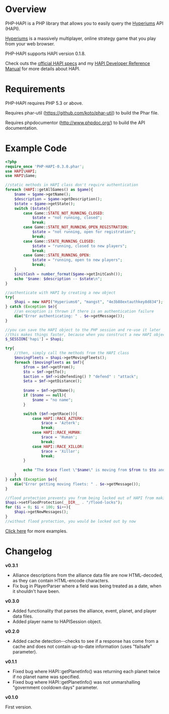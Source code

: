 # Overview

PHP-HAPI is a PHP library that allows you to easily query the [Hyperiums](http://www.hyperiums.com) API (HAPI).

[Hyperiums](http://www.hyperiums.com) is a massively multiplayer, online strategy game that you play from your web browser.

PHP-HAPI supports HAPI version 0.1.8.

Check outs the [official HAPI specs](http://www.hyperiums.com/HAPI_specs.html) and my [HAPI Developer Reference Manual](https://github.com/downloads/mangstadt/PHP-HAPI/hapi-reference-manual.pdf) for more details about HAPI.

# Requirements

PHP-HAPI requires PHP 5.3 or above.

Requires phar-util (https://github.com/koto/phar-util) to build the Phar file.

Requires phpdocumentor (http://www.phpdoc.org/) to build the API documentation.

# Example Code

```php
<?php
require_once 'PHP-HAPI-0.3.0.phar';
use HAPI\HAPI;
use HAPI\Game;

//static methods in HAPI class don't require authentication
foreach (HAPI::getAllGames() as $game){
	$name = $game->getName();
	$description = $game->getDescription();
	$state = $game->getState();
	switch ($state){
		case Game::STATE_NOT_RUNNING_CLOSED:
			$state = "not running, closed";
			break;
		case Game::STATE_NOT_RUNNING_OPEN_REGISTRATION:
			$state = "not running, open for registration";
			break;
		case Game::STATE_RUNNING_CLOSED:
			$state = "running, closed to new players";
			break;
		case Game::STATE_RUNNING_OPEN:
			$state = "running, open to new players";
			break;
	}
	$initCash = number_format($game->getInitCash());
	echo "$name: $description -- $state\n";
}

//authenticate with HAPI by creating a new object
try{
	$hapi = new HAPI("Hyperiums6", "mangst", "4e3b88extauthkey8d834");
} catch (Exception $e){
	//an exception is thrown if there is an authentication failure
	die("Error authenticating: " . $e->getMessage());
}

//you can save the HAPI object to the PHP session and re-use it later
//this makes things faster, because when you construct a new HAPI object, it sends an auth request, which you don't have to do if you've already authenticated
$_SESSION['hapi'] = $hapi;

try{
	//then, simply call the methods from the HAPI class
	$movingFleets = $hapi->getMovingFleets();
	foreach ($movingFleets as $mf){
		$from = $mf->getFrom();
		$to = $mf->getTo();
		$action = $mf->isDefending() ? "defend" : "attack";
		$eta = $mf->getDistance();
		
		$name = $mf->getName();
		if ($name == null){
			$name = "no name";
		}

		switch ($mf->getRace()){
			case HAPI::RACE_AZTERK:
				$race = 'Azterk';
				break;
			case HAPI::RACE_HUMAN:
				$race = 'Human';
				break;
			case HAPI::RACE_XILLOR:
				$race = 'Xillor';
				break;
		}
		
		echo "The $race fleet \"$name\" is moving from $from to $to and will $action it. ETA $eta hours.\n";
	}
} catch (Exception $e){
	die("Error getting moving fleets: " . $e->getMessage());
}

//flood protection prevents you from being locked out of HAPI from making requests too fast
$hapi->setFloodProtection(__DIR__ . "/flood-locks");
for ($i = 0; $i < 100; $i++){
	$hapi->getNewMessages();
}
//without flood protection, you would be locked out by now
```

[Click here](https://github.com/mangstadt/PHP-HAPI/tree/master/examples) for more examples.

# Changelog

**v0.3.1**

 * Alliance descriptions from the alliance data file are now HTML-decoded, as they can contain HTML-encode characters.
 * Fix bug in PlayerParser where a field was being treated as a date, when it shouldn't have been. 
 
**v0.3.0**

 * Added functionality that parses the alliance, event, planet, and player data files.
 * Added player name to HAPISession object.

**v0.2.0**

 * Added cache detection--checks to see if a response has come from a cache and does not contain up-to-date information (uses "failsafe" parameter).

**v0.1.1**

 * Fixed bug where HAPI::getPlanetInfo() was returning each planet twice if no planet name was specified.
 * Fixed bug where HAPI::getPlanetInfo() was not unmarshalling "government cooldown days" parameter.

**v0.1.0**

First version.
